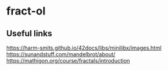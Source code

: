 # fract-ol
## Useful links 
https://harm-smits.github.io/42docs/libs/minilibx/images.html
https://sunandstuff.com/mandelbrot/about/
https://mathigon.org/course/fractals/introduction
